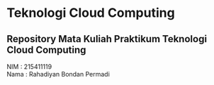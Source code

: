 # Teknologi Cloud Computing

## Repository Mata Kuliah Praktikum Teknologi Cloud Computing

NIM  : 215411119 <br>
Nama : Rahadiyan Bondan Permadi
